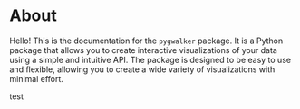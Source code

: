 # About
Hello! This is the documentation for the `pygwalker` package. It is a Python package that allows you to create interactive visualizations of your data using a simple and intuitive API. The package is designed to be easy to use and flexible, allowing you to create a wide variety of visualizations with minimal effort.

test